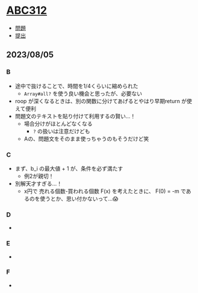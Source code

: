 # [ABC312](https://atcoder.jp/contests/abc312)

- [問題](https://atcoder.jp/contests/abc312/tasks)
- [提出](https://atcoder.jp/contests/abc312/submissions?f.User=Jessica_nao_)

## 2023/08/05

### B

- 途中で抜けることで、時間を1/4くらいに縮められた
  - `Array#all?` を使う良い機会と思ったが、必要ない
- roop が深くなるときは、別の関数に分けてあげるとやはり早期return が使えて便利
- 問題文のテキストを貼り付けて利用するの賢い…！
  - 場合分けがほとんどなくなる
    - `?` の扱いは注意だけども
  - Aの、問題文をそのまま使っちゃうのもそうだけど笑

### C

- まず、b_i の最大値 + 1 が、条件を必ず満たす
  - 例2が親切！
- 別解天才すぎる…！
  - x円で 売れる個数-買われる個数 F(x) を考えたときに、 F(0) = -m であるのを使うとか、思い付かないって…😱

### D

-

### E

-

### F

-

